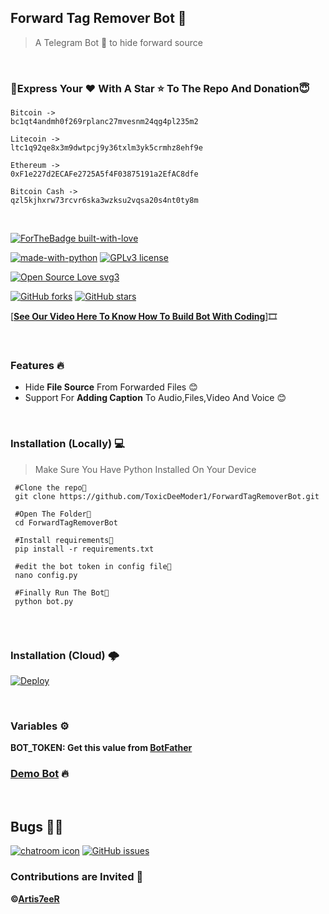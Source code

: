 ## Forward Tag Remover Bot 🤖
>A Telegram Bot 🤖 to hide forward source

<br/>

### 🤗Express Your ❤️ With A Star ⭐️ To The Repo And Donation😇


```
Bitcoin -> 
bc1qt4andmh0f269rplanc27mvesnm24qg4pl235m2

Litecoin -> 
ltc1q92qe8x3m9dwtpcj9y36txlm3yk5crmhz8ehf9e

Ethereum -> 
0xF1e227d2ECAFe2725A5f4F03875191a2EfAC8dfe

Bitcoin Cash ->
qzl5kjhxrw73rcvr6ska3wzksu2vqsa20s4nt0ty8m

```

<br/>

[![ForTheBadge built-with-love](http://ForTheBadge.com/images/badges/built-with-love.svg)](https://GitHub.com/ToxicDeeModder1/)

[![made-with-python](https://img.shields.io/badge/Made%20with-Python-1f425f.svg)](https://www.python.org/)
[![GPLv3 license](https://img.shields.io/badge/License-GPLv3-blue.svg)](http://perso.crans.org/besson/LICENSE.html)

[![Open Source Love svg3](https://badges.frapsoft.com/os/v1/open-source.svg?v=103)](https://github.com/ToxicDeeModder1/ForwardTagRemoverBot)

[![GitHub forks](https://img.shields.io/github/forks/ToxicDeeModder1/ForwardTagRemoverBot.svg?style=social&label=Fork)](https://GitHub.com/ToxicDeeModder1/ForwardTagRemoverBot/network/)
[![GitHub stars](https://img.shields.io/github/stars/Artis7eeR/ForwardTagRemoverBot.svg?style=social&label=Star)](https://github.com/ToxicDeeModder1/ForwardTagRemoverBot/)


[**[See Our Video Here To Know How To Build Bot With Coding](https://youtu.be/swg6un2N4Fk)**]🎞️

<br/>

### Features 🔥

- Hide **File Source** From Forwarded Files 😊
- Support For **Adding Caption** To Audio,Files,Video And Voice 😊

<br/>

### Installation (Locally) 💻

>Make Sure You Have Python Installed On Your Device


```
 #Clone the repo👾
 git clone https://github.com/ToxicDeeModer1/ForwardTagRemoverBot.git
 
 #Open The Folder📂
 cd ForwardTagRemoverBot
 
 #Install requirements🎯
 pip install -r requirements.txt
 
 #edit the bot token in config file📝
 nano config.py
 
 #Finally Run The Bot🤖
 python bot.py
 
```
<br/>
 
### Installation (Cloud) 🌩
 
[![Deploy](https://www.herokucdn.com/deploy/button.svg)](https://heroku.com/deploy?template=https://github.com/ToxicDeeModder1/ForwardTagRemoverBot/tree/main)

<br/>

### Variables ⚙️
 **BOT_TOKEN: Get this value from [BotFather](https://telegram.dog/Botfather)**

### [Demo Bot](https://telegram.dog/Toxic_ForwardRemoverBot) 🔥

<br/>

## Bugs 🐞🐞

[![chatroom icon](https://patrolavia.github.io/telegram-badge/chat.png)](https://telegram.dog/TeamCyphers)
[![GitHub issues](https://img.shields/issues/ToxicDeeModder1/ForwardTagRemoverBot.svg)](https://github.com/ToxicDeeModder1/ForwardTagRemoverBot/issues/)

### Contributions are Invited 🙂

**©[Artis7eeR](https://github.com/ToxicDeeModder1)**



